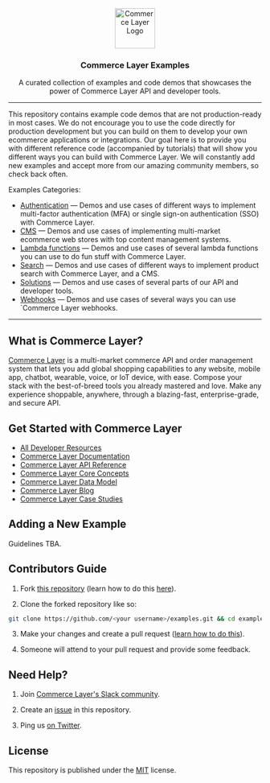 <div align="center">
  <a href="https://commercelayer.io">
    <img src="https://data.commercelayer.app/assets/logos/glyph/black/commercelayer_glyph_black.svg" height="80" alt="Commerce Layer Logo">
  </a>
  <h3>Commerce Layer Examples</h3>
  <p>A curated collection of examples and code demos that showcases the power of Commerce Layer API and developer tools.</p>
</div>

---

This repository contains example code demos that are not production-ready in most cases. We do not encourage you to use the code directly for production development but you can build on them to develop your own ecommerce applications or integrations. Our goal here is to provide you with different reference code (accompanied by tutorials) that will show you different ways you can build with Commerce Layer. We will constantly add new examples and accept more from our amazing community members, so check back often.

Examples Categories:

- [Authentication](/authentication) — Demos and use cases of different ways to implement multi-factor authentication (MFA) or single sign-on authentication (SSO) with Commerce Layer.
- [CMS](/cms) — Demos and use cases of implementing multi-market ecommerce web stores with top content management systems.
- [Lambda functions](/lambda-functions) — Demos and use cases of several lambda functions you can use to do fun stuff with Commerce Layer.
- [Search](/search) — Demos and use cases of different ways to implement product search with Commerce Layer, and a CMS.
- [Solutions](/solutions) — Demos and use cases of several parts of our API and developer tools.
- [Webhooks](/webhooks) — Demos and use cases of several ways you can use `Commerce Layer webhooks.

---

## What is Commerce Layer?

[Commerce Layer](https://commercelayer.io) is a multi-market commerce API and order management system that lets you add global shopping capabilities to any website, mobile app, chatbot, wearable, voice, or IoT device, with ease. Compose your stack with the best-of-breed tools you already mastered and love. Make any experience shoppable, anywhere, through a blazing-fast, enterprise-grade, and secure API.

## Get Started with Commerce Layer

- [All Developer Resources](https://commercelayer.io/developers)
- [Commerce Layer Documentation](https://docs.commercelayer.io)
- [Commerce Layer API Reference](https://docs.commercelayer.io/core/v/api-reference/)
- [Commerce Layer Core Concepts](https://commercelayer.io/docs/core-concepts)
- [Commerce Layer Data Model](https://commercelayer.io/docs/data-model)
- [Commerce Layer Blog](https://commercelayer.io/blog)
- [Commerce Layer Case Studies](https://commercelayer.io/customers)

## Adding a New Example

Guidelines TBA.

## Contributors Guide

1. Fork [this repository](https://github.com/commercelayer/examples) (learn how to do this [here](https://help.github.com/articles/fork-a-repo)).

2. Clone the forked repository like so:

```bash
git clone https://github.com/<your username>/examples.git && cd examples
```

3. Make your changes and create a pull request ([learn how to do this](https://docs.github.com/en/github/collaborating-with-issues-and-pull-requests/creating-a-pull-request)).

4. Someone will attend to your pull request and provide some feedback.

## Need Help?

1. Join [Commerce Layer's Slack community](https://slack.commercelayer.app).

2. Create an [issue](https://github.com/commercelayer/examples/issues) in this repository.

3. Ping us [on Twitter](https://twitter.com/commercelayer).

## License

This repository is published under the [MIT](LICENSE) license.
